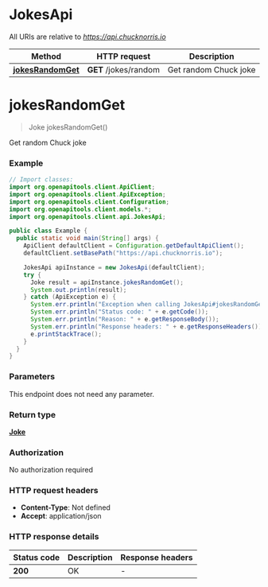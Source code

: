 # JokesApi

All URIs are relative to *https://api.chucknorris.io*

Method | HTTP request | Description
------------- | ------------- | -------------
[**jokesRandomGet**](JokesApi.md#jokesRandomGet) | **GET** /jokes/random | Get random Chuck joke


<a name="jokesRandomGet"></a>
# **jokesRandomGet**
> Joke jokesRandomGet()

Get random Chuck joke

### Example
```java
// Import classes:
import org.openapitools.client.ApiClient;
import org.openapitools.client.ApiException;
import org.openapitools.client.Configuration;
import org.openapitools.client.models.*;
import org.openapitools.client.api.JokesApi;

public class Example {
  public static void main(String[] args) {
    ApiClient defaultClient = Configuration.getDefaultApiClient();
    defaultClient.setBasePath("https://api.chucknorris.io");

    JokesApi apiInstance = new JokesApi(defaultClient);
    try {
      Joke result = apiInstance.jokesRandomGet();
      System.out.println(result);
    } catch (ApiException e) {
      System.err.println("Exception when calling JokesApi#jokesRandomGet");
      System.err.println("Status code: " + e.getCode());
      System.err.println("Reason: " + e.getResponseBody());
      System.err.println("Response headers: " + e.getResponseHeaders());
      e.printStackTrace();
    }
  }
}
```

### Parameters
This endpoint does not need any parameter.

### Return type

[**Joke**](Joke.md)

### Authorization

No authorization required

### HTTP request headers

 - **Content-Type**: Not defined
 - **Accept**: application/json

### HTTP response details
| Status code | Description | Response headers |
|-------------|-------------|------------------|
**200** | OK |  -  |

